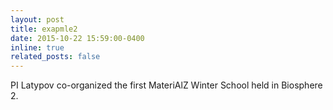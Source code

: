 ```yaml
---
layout: post
title: exapmle2
date: 2015-10-22 15:59:00-0400
inline: true
related_posts: false
---
```


PI Latypov co-organized the first MateriAlZ Winter School held in Biosphere 2. 
